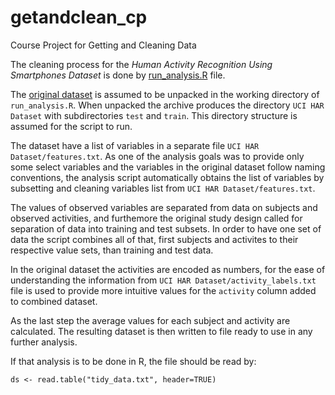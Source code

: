# getandclean_cp
Course Project for Getting and Cleaning Data

The cleaning process for the *Human Activity Recognition Using Smartphones Dataset* is done by [run_analysis.R](run_analysis.R) file.

The [original dataset](https://d396qusza40orc.cloudfront.net/getdata%2Fprojectfiles%2FUCI%20HAR%20Dataset.zip) is assumed to be unpacked in the working directory of `run_analysis.R`. When unpacked the archive produces the directory `UCI HAR Dataset` with subdirectories `test` and `train`. This directory structure is assumed for the script to run.

The dataset have a list of variables in a separate file `UCI HAR Dataset/features.txt`. As one of the analysis goals was to provide only some select variables and the variables in the original dataset follow naming conventions, the analysis script automatically obtains the list of variables by subsetting and cleaning variables list from `UCI HAR Dataset/features.txt`.

The values of observed variables are separated from data on subjects and observed activities, and furthemore the original study design called for separation of data into training and test subsets. In order to have one set of data the script combines all of that, first subjects and activites to their respective value sets, than training and test data.

In the original dataset the activities are encoded as numbers, for the ease of understanding the information from `UCI HAR Dataset/activity_labels.txt` file is used to provide more intuitive values for the `activity` column added to combined dataset.

As the last step the average values for each subject and activity are calculated. The resulting dataset is then written to file ready to use in any further analysis.

If that analysis is to be done in R, the file should be read by:

```{r}
ds <- read.table("tidy_data.txt", header=TRUE)
```
